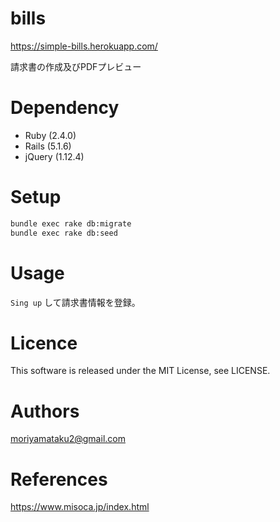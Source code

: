 # bills
https://simple-bills.herokuapp.com/

請求書の作成及びPDFプレビュー

# Dependency
- Ruby (2.4.0)
- Rails (5.1.6)
- jQuery (1.12.4)

# Setup
```bash
bundle exec rake db:migrate
bundle exec rake db:seed
```

# Usage
`Sing up` して請求書情報を登録。

# Licence
This software is released under the MIT License, see LICENSE.

# Authors
moriyamataku2@gmail.com

# References
https://www.misoca.jp/index.html

